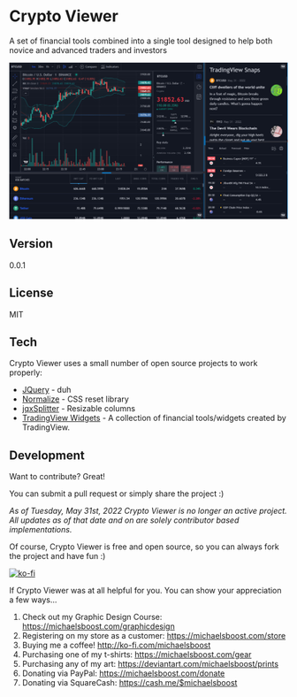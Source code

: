 Crypto Viewer
===================

A set of financial tools combined into a single tool designed to help both novice and advanced traders and investors  

![](https://raw.githubusercontent.com/michaelsboost/Crypto-Viewer/gh-pages/screenshot.png)

Version
-------------

0.0.1

License
-------------

MIT 

Tech
-------------

Crypto Viewer uses a small number of open source projects to work properly:

* [JQuery](https://jquery.com/) - duh
* [Normalize](https://github.com/necolas/normalize.css) - CSS reset library
* [jqxSplitter](https://www.jqwidgets.com/jquery-widgets-demo/demos/jqxsplitter/index.htm#demos/jqxsplitter/defaultfunctionality.htm) - Resizable columns
* [TradingView Widgets](https://www.tradingview.com/widget/) - A collection of financial tools/widgets created by TradingView.

Development
-------------

Want to contribute? Great!  

You can submit a pull request or simply share the project :)

*As of Tuesday, May 31st, 2022 Crypto Viewer is no longer an active project.
All updates as of that date and on are solely contributor based implementations.*

Of course, Crypto Viewer is free and open source, so you can always fork the project and have fun :)

[![ko-fi](https://az743702.vo.msecnd.net/cdn/kofi2.png?v=0)](https://ko-fi.com/michaelsboost)

If Crypto Viewer was at all helpful for you. You can show your appreciation a few ways...

1) Check out my Graphic Design Course: https://michaelsboost.com/graphicdesign  
2) Registering on my store as a customer: https://michaelsboost.com/store  
3) Buying me a coffee! http://ko-fi.com/michaelsboost  
4) Purchasing one of my t-shirts: https://michaelsboost.com/gear  
5) Purchasing any of my art: https://deviantart.com/michaelsboost/prints  
6) Donating via PayPal: https://michaelsboost.com/donate  
7) Donating via SquareCash: https://cash.me/$michaelsboost  